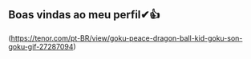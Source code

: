 ## Boas vindas ao meu perfil✔👍
(https://tenor.com/pt-BR/view/goku-peace-dragon-ball-kid-goku-son-goku-gif-27287094)

